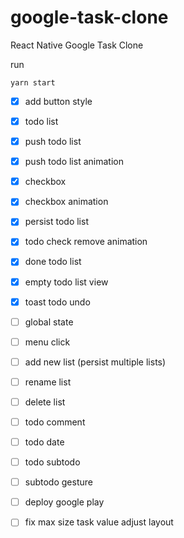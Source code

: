 # google-task-clone
React Native Google Task Clone


run
```
yarn start
```


* [x] add button style
* [x] todo list
* [x] push todo list
* [x] push todo list animation
* [x] checkbox
* [x] checkbox animation
* [x] persist todo list
* [x] todo check remove animation
* [x] done todo list
* [x] empty todo list view
* [x] toast todo undo
* [ ] global state
* [ ] menu click
* [ ] add new list (persist multiple lists)
* [ ] rename list
* [ ] delete list
* [ ] todo comment
* [ ] todo date
* [ ] todo subtodo
* [ ] subtodo gesture
* [ ] deploy google play

* [ ] fix max size task value adjust layout